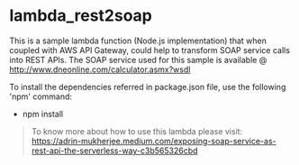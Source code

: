 # lambda_rest2soap
This is a sample lambda function (Node.js implementation) that when coupled with AWS API Gateway, could help to transform SOAP service calls into REST APIs.
The SOAP service used for this sample is available @ http://www.dneonline.com/calculator.asmx?wsdl

To install the dependencies referred in package.json file, use the following 'npm' command:
- npm install

>To know more about how to use this lambda please visit:
>https://adrin-mukherjee.medium.com/exposing-soap-service-as-rest-api-the-serverless-way-c3b565326cbd

